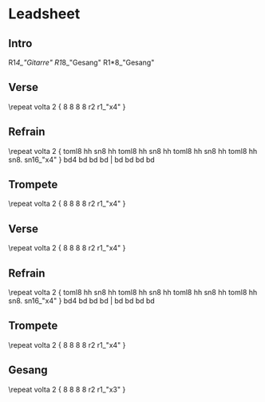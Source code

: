 # Leadsheet 
## Intro
R1*4_"Gitarre" R1*8_"Gesang" R1*8_"Gesang"

## Verse
\repeat volta 2 { <sn toml>8 8 8 8 r2 r1_"x4" }

## Refrain 
\repeat volta 2 { toml8 hh sn8 hh toml8 hh sn8 hh toml8 hh sn8 hh toml8 hh sn8. sn16_"x4" }
bd4 bd bd bd | bd bd bd bd

## Trompete
\repeat volta 2 { <sn toml>8 8 8 8 r2 r1_"x4" }

## Verse
\repeat volta 2 { <sn toml>8 8 8 8 r2 r1_"x4" }

## Refrain 
\repeat volta 2 { toml8 hh sn8 hh toml8 hh sn8 hh toml8 hh sn8 hh toml8 hh sn8. sn16_"x4" }
bd4 bd bd bd | bd bd bd bd


## Trompete
\repeat volta 2 { <sn toml>8 8 8 8 r2 r1_"x4" }

## Gesang
\repeat volta 2 { <sn toml>8 8 8 8 r2 r1_"x3" }
